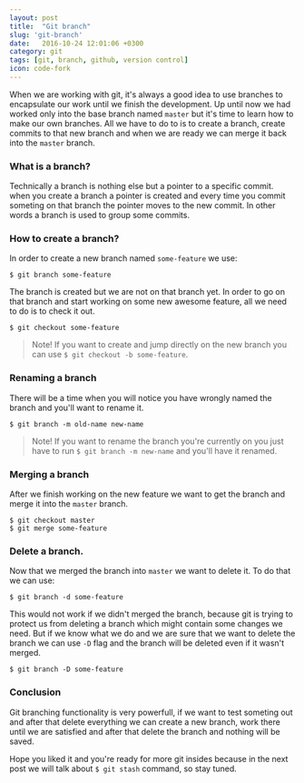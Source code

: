 ```yaml
---
layout: post
title:  "Git branch"
slug: 'git-branch'
date:   2016-10-24 12:01:06 +0300
category: git
tags: [git, branch, github, version control]
icon: code-fork
---
```



When we are working with git, it's always a good idea to use branches to encapsulate our work until we finish the development. Up until now we had worked only into the base branch named `master` but it's time to learn how to make our own branches.
All we have to do to is to create a branch, create commits to that new branch and when we are ready we can merge it back into the `master` branch.

### What is a branch?

Technically a branch is nothing else but a pointer to a specific commit. when you create a branch a pointer is created and every time you commit someting on that branch the pointer moves to the new commit. In other words a branch is used to group some commits.

### How to create a branch?

In order to create a new branch named `some-feature` we use:

```
$ git branch some-feature
```

The branch is created but we are not on that branch yet. In order to go on that branch and start working on some new awesome feature, all we need to do is to check it out.

```
$ git checkout some-feature
```

> Note! If you want to create and jump directly on the new branch you can use `$ git checkout -b some-feature`.

### Renaming a branch

There will be a time when you will notice you have wrongly named the branch and you'll want to rename it.

```
$ git branch -m old-name new-name
```
> Note! If you want to rename the branch you're currently on you just have to run `$ git branch -m new-name` and you'll have it renamed.

### Merging a branch

After we finish working on the new feature we want to get the branch and merge it into the `master` branch.

```
$ git checkout master
$ git merge some-feature
```

### Delete a branch.

Now that we merged the branch into `master` we want to delete it. To do that we can use:

```
$ git branch -d some-feature
```

This would not work if we didn't merged the branch, because git is trying to protect us from deleting a branch which might contain some changes we need.
But if we know what we do and we are sure that we want to delete the branch we can use `-D` flag and the branch will be deleted even if it wasn't merged.

```
$ git branch -D some-feature
```

### Conclusion

Git branching functionality is very powerfull, if we want to test someting out and after that delete everything we can create a new branch, work there until we are satisfied and after that delete the branch and nothing will be saved.

Hope you liked it and you're ready for more git insides because in the next post we will talk about `$ git stash` command, so stay tuned.


